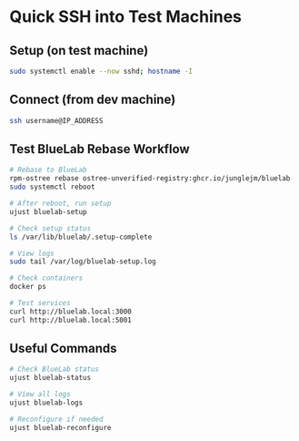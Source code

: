 # Quick SSH into Test Machines

## Setup (on test machine)
```bash
sudo systemctl enable --now sshd; hostname -I
```

## Connect (from dev machine)
```bash
ssh username@IP_ADDRESS
```

## Test BlueLab Rebase Workflow
```bash
# Rebase to BlueLab
rpm-ostree rebase ostree-unverified-registry:ghcr.io/junglejm/bluelab
sudo systemctl reboot

# After reboot, run setup
ujust bluelab-setup

# Check setup status
ls /var/lib/bluelab/.setup-complete

# View logs
sudo tail /var/log/bluelab-setup.log

# Check containers
docker ps

# Test services
curl http://bluelab.local:3000
curl http://bluelab.local:5001
```

## Useful Commands
```bash
# Check BlueLab status
ujust bluelab-status

# View all logs
ujust bluelab-logs

# Reconfigure if needed
ujust bluelab-reconfigure
```